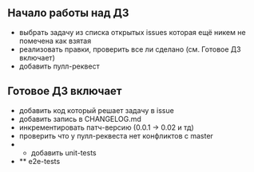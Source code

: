 
## Начало работы над ДЗ

 - выбрать задачу из списка открытых issues которая ещё никем не помечена как взятая
 - реализовать правки, проверить все ли сделано (см. Готовое ДЗ включает)
 - добавить пулл-реквест
 
## Готовое ДЗ включает

 - добавить код который решает задачу в issue
 - добавить запись в CHANGELOG.md
 - инкрементировать патч-версию (0.0.1 -> 0.02 и тд)
 - проверить что у пулл-реквеста нет конфликтов с master
 -  * добавить unit-tests
 - ** e2e-tests
